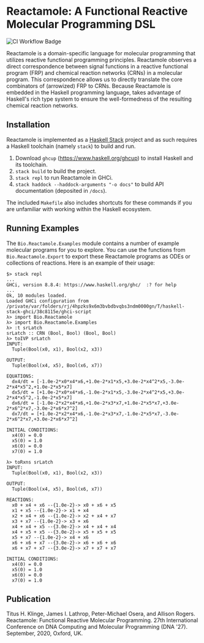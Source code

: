 # Reactamole: A Functional Reactive Molecular Programming DSL

![CI Workflow Badge](https://github.com/digMP/haskell-reactamole/actions/workflows/main.yml/badge.svg)

Reactamole is a domain-specific language for molecular programming that
utilizes reactive functional programming principles. Reactamole observes a
direct correspondence between signal functions in a reactive functional program
(FRP) and chemical reaction networks (CRNs) in a molecular program. This
correspondence allows us to directly translate the core combinators of
(arrowized) FRP to CRNs. Because Reactamole is embedded in the Haskell
programming language, takes advantage of Haskell's rich type system to
ensure the well-formedness of the resulting chemical reaction networks.

## Installation

Reactamole is implemented as a [Haskell Stack](https://haskellstack.org)
project and as such requires a Haskell toolchain (namely `stack`) to build and
run.

1.  Download `ghcup` (https://www.haskell.org/ghcup) to install Haskell and its
    toolchain.
2.  `stack build` to build the project.
3.  `stack repl` to run Reactamole in GHCi.
4.  `stack haddock --haddock-arguments "-o docs"` to build API documentation
    (deposited in `/docs`).

The included `Makefile` also includes shortcuts for these commands if you are
unfamiliar with working within the Haskell ecosystem.

## Running Examples

The `Bio.Reactamole.Examples` module contains a number of example molecular
programs for you to explore. You can use the functions from
`Bio.Reactamole.Export` to export these Reactamole programs as ODEs or
collections of reactions. Here is an example of their usage:

~~~console
$> stack repl
...
GHCi, version 8.8.4: https://www.haskell.org/ghc/  :? for help
...
Ok, 10 modules loaded.
Loaded GHCi configuration from /private/var/folders/rj/4hpzks9x6m3bvbdbvqbs3ndm0000gn/T/haskell-stack-ghci/38c8115e/ghci-script
λ> import Bio.Reactamole
λ> import Bio.Reactamole.Examples
λ> :t srLatch
srLatch :: CRN (Bool, Bool) (Bool, Bool)
λ> toIVP srLatch
INPUT:
  Tuple(Bool(x0, x1), Bool(x2, x3))

OUTPUT:
  Tuple(Bool(x4, x5), Bool(x6, x7))

EQUATIONS:
  dx4/dt = [-1.0e-2*x0*x4*x6,+1.0e-2*x1*x5,+3.0e-2*x4^2*x5,-3.0e-2*x4*x5^2,+1.0e-2*x5*x7]
  dx5/dt = [+1.0e-2*x0*x4*x6,-1.0e-2*x1*x5,-3.0e-2*x4^2*x5,+3.0e-2*x4*x5^2,-1.0e-2*x5*x7]
  dx6/dt = [-1.0e-2*x2*x4*x6,+1.0e-2*x3*x7,+1.0e-2*x5*x7,+3.0e-2*x6^2*x7,-3.0e-2*x6*x7^2]
  dx7/dt = [+1.0e-2*x2*x4*x6,-1.0e-2*x3*x7,-1.0e-2*x5*x7,-3.0e-2*x6^2*x7,+3.0e-2*x6*x7^2]

INITIAL CONDITIONS:
  x4(0) = 0.0
  x5(0) = 1.0
  x6(0) = 0.0
  x7(0) = 1.0

λ> toRxns srLatch
INPUT:
  Tuple(Bool(x0, x1), Bool(x2, x3))

OUTPUT:
  Tuple(Bool(x4, x5), Bool(x6, x7))

REACTIONS:
  x0 + x4 + x6 --{1.0e-2}-> x0 + x6 + x5
  x1 + x5 --{1.0e-2}-> x1 + x4
  x2 + x4 + x6 --{1.0e-2}-> x2 + x4 + x7
  x3 + x7 --{1.0e-2}-> x3 + x6
  x4 + x4 + x5 --{3.0e-2}-> x4 + x4 + x4
  x4 + x5 + x5 --{3.0e-2}-> x5 + x5 + x5
  x5 + x7 --{1.0e-2}-> x4 + x6
  x6 + x6 + x7 --{3.0e-2}-> x6 + x6 + x6
  x6 + x7 + x7 --{3.0e-2}-> x7 + x7 + x7

INITIAL CONDITIONS:
  x4(0) = 0.0
  x5(0) = 1.0
  x6(0) = 0.0
  x7(0) = 1.0
~~~

## Publication

Titus H. Klinge, James I. Lathrop, Peter-Michael Osera, and Allison Rogers.
Reactamole: Functional Reactive Molecular Programming. 27th International
Conference on DNA Computing and Molecular Programming (DNA '27). September,
2020, Oxford, UK.
